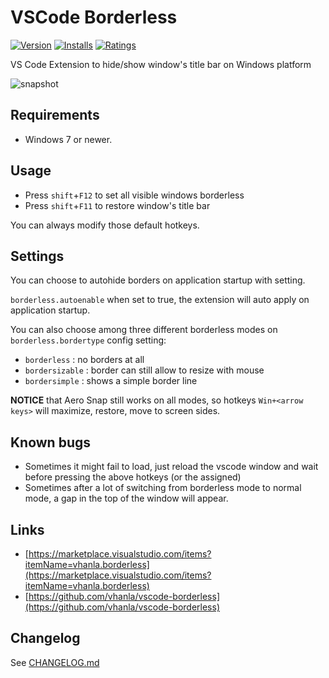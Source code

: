 # VSCode Borderless
[![Version](https://vsmarketplacebadge.apphb.com/version/vhanla.borderless.svg)](https://marketplace.visualstudio.com/items?itemName=vhanla.borderless)
[![Installs](https://vsmarketplacebadge.apphb.com/installs/vhanla.borderless.svg)](https://marketplace.visualstudio.com/items?itemName=vhanla.borderless)
[![Ratings](https://vsmarketplacebadge.apphb.com/rating/vhanla.borderless.svg)](https://marketplace.visualstudio.com/items?itemName=vhanla.borderless)

VS Code Extension to hide/show window's title bar on Windows platform

![snapshot](https://github.com/vhanla/vscode-borderless/blob/master/images/snapshot.png?raw=true)

## Requirements

* Windows 7 or newer.

## Usage

* Press `shift`+`F12` to set all visible windows borderless
* Press `shift`+`F11` to restore window's title bar

You can always modify those default hotkeys.

## Settings

You can choose to autohide borders on application startup with setting.

`borderless.autoenable` when set to true, the extension will auto apply on application startup.

You can also choose among three different borderless modes on `borderless.bordertype` config setting:
- `borderless` : no borders at all
- `bordersizable` : border can still allow to resize with mouse
- `bordersimple` : shows a simple border line

**NOTICE** that Aero Snap still works on all modes, so hotkeys `Win+<arrow keys>` will maximize, restore, move to screen sides.

## Known bugs

* Sometimes it might fail to load, just reload the vscode window and wait before pressing the above hotkeys (or the assigned)
* Sometimes after a lot of switching from borderless mode to normal mode, a gap in the top of the window will appear.

## Links


* [https://marketplace.visualstudio.com/items?itemName=vhanla.borderless](https://marketplace.visualstudio.com/items?itemName=vhanla.borderless)
* [https://github.com/vhanla/vscode-borderless](https://github.com/vhanla/vscode-borderless)

## Changelog

See [CHANGELOG.md](https://github.com/vhanla/vscode-borderless/blob/master/./CHANGELOG.md)